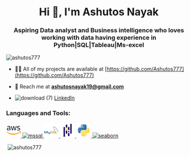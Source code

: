 <h1 align="center">Hi 👋, I'm Ashutos Nayak</h1>
<h3 align="center">Aspiring Data analyst and Business intelligence who loves working with data having experience in Python|SQL|Tableau|Ms-excel</h3>
<p align="left"> <img src="https://komarev.com/ghpvc/?username=ashutos777&label=Profile%20views&color=0e75b6&style=flat" alt="ashutos777" /> </p>

- 👨‍💻 All of my projects are available at [https://github.com/Ashutos777](https://github.com/Ashutos777)

- 💬 Reach me at **ashutosnayak19@gmail.com**
-  ![download (7)](https://user-images.githubusercontent.com/111995863/192351741-68ea7607-4ea0-449c-ad60-91eff031f1c5.png) [LinkedIn ](https://www.linkedin.com/in/ashutos-nayak819?lipi=urn%3Ali%3Apage%3Ad_flagship3_profile_view_base_contact_details%3B2u0yDiMtTCCbWW%2FsVfOA3g%3D%3D)



<h3 align="left">Languages and Tools:</h3>
<p align="left"> <a href="https://aws.amazon.com" target="_blank" rel="noreferrer"> <img src="https://raw.githubusercontent.com/devicons/devicon/master/icons/amazonwebservices/amazonwebservices-original-wordmark.svg" alt="aws" width="40" height="40"/> </a> <a href="https://www.microsoft.com/en-us/sql-server" target="_blank" rel="noreferrer"> <img src="https://www.svgrepo.com/show/303229/microsoft-sql-server-logo.svg" alt="mssql" width="40" height="40"/> </a> <a href="https://www.mysql.com/" target="_blank" rel="noreferrer"> <img src="https://raw.githubusercontent.com/devicons/devicon/master/icons/mysql/mysql-original-wordmark.svg" alt="mysql" width="40" height="40"/> </a> <a href="https://pandas.pydata.org/" target="_blank" rel="noreferrer"> <img src="https://raw.githubusercontent.com/devicons/devicon/2ae2a900d2f041da66e950e4d48052658d850630/icons/pandas/pandas-original.svg" alt="pandas" width="40" height="40"/> </a> <a href="https://www.python.org" target="_blank" rel="noreferrer"> <img src="https://raw.githubusercontent.com/devicons/devicon/master/icons/python/python-original.svg" alt="python" width="40" height="40"/> </a> <a href="https://seaborn.pydata.org/" target="_blank" rel="noreferrer"> <img src="https://seaborn.pydata.org/_images/logo-mark-lightbg.svg" alt="seaborn" width="40" height="40"/> </a> </p>

<p>&nbsp;<img align="center" src="https://github-readme-stats.vercel.app/api?username=ashutos777&show_icons=true&locale=en" alt="ashutos777" /></p>

